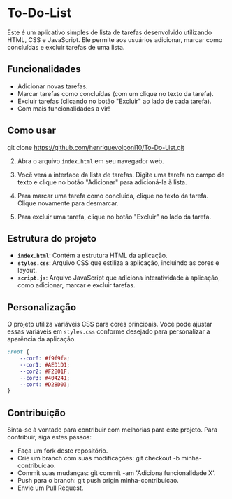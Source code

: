# To-Do-List

Este é um aplicativo simples de lista de tarefas desenvolvido utilizando HTML, CSS e JavaScript. Ele permite aos usuários adicionar, marcar como concluídas e excluir tarefas de uma lista.

## Funcionalidades

- Adicionar novas tarefas.
- Marcar tarefas como concluídas (com um clique no texto da tarefa).
- Excluir tarefas (clicando no botão "Excluir" ao lado de cada tarefa).
- Com mais funcionalidades a vir!

## Como usar
git clone https://github.com/henriquevolponi10/To-Do-List.git

2. Abra o arquivo `index.html` em seu navegador web.

3. Você verá a interface da lista de tarefas. Digite uma tarefa no campo de texto e clique no botão "Adicionar" para adicioná-la à lista.

4. Para marcar uma tarefa como concluída, clique no texto da tarefa. Clique novamente para desmarcar.

5. Para excluir uma tarefa, clique no botão "Excluir" ao lado da tarefa.

## Estrutura do projeto


- **`index.html`**: Contém a estrutura HTML da aplicação.
- **`styles.css`**: Arquivo CSS que estiliza a aplicação, incluindo as cores e layout.
- **`script.js`**: Arquivo JavaScript que adiciona interatividade à aplicação, como adicionar, marcar e excluir tarefas.

## Personalização

O projeto utiliza variáveis CSS para cores principais. Você pode ajustar essas variáveis em `styles.css` conforme desejado para personalizar a aparência da aplicação.

```css
:root {
    --cor0: #f9f9fa; 
    --cor1: #AED1D1; 
    --cor2: #F2B01F; 
    --cor3: #404241; 
    --cor4: #D28D03; 
} 
```

## Contribuição
Sinta-se à vontade para contribuir com melhorias para este projeto. Para contribuir, siga estes passos:

- Faça um fork deste repositório.
- Crie um branch com suas modificações: git checkout -b minha-contribuicao.
- Commit suas mudanças: git commit -am 'Adiciona funcionalidade X'.
- Push para o branch: git push origin minha-contribuicao.
- Envie um Pull Request.

